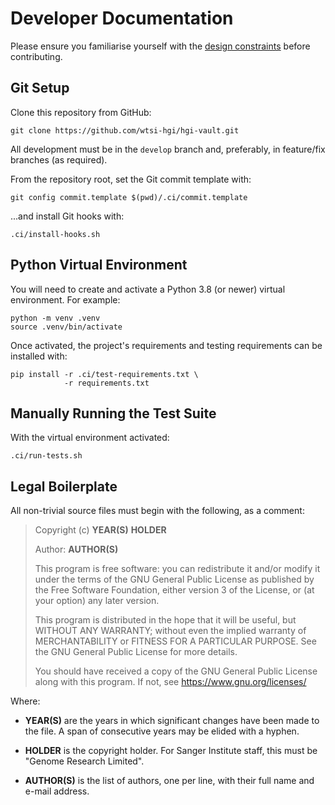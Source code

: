 # Developer Documentation

Please ensure you familiarise yourself with the [design
constraints](doc/design.md) before contributing.

## Git Setup

Clone this repository from GitHub:

    git clone https://github.com/wtsi-hgi/hgi-vault.git

All development must be in the `develop` branch and, preferably, in
feature/fix branches (as required).

From the repository root, set the Git commit template with:

    git config commit.template $(pwd)/.ci/commit.template

...and install Git hooks with:

    .ci/install-hooks.sh

## Python Virtual Environment

You will need to create and activate a Python 3.8 (or newer) virtual
environment. For example:

    python -m venv .venv
    source .venv/bin/activate

Once activated, the project's requirements and testing requirements can
be installed with:

    pip install -r .ci/test-requirements.txt \
                -r requirements.txt

## Manually Running the Test Suite

With the virtual environment activated:

    .ci/run-tests.sh

## Legal Boilerplate

All non-trivial source files must begin with the following, as a
comment:

> Copyright (c) **YEAR(S)** **HOLDER**
>
> Author: **AUTHOR(S)**
>
> This program is free software: you can redistribute it and/or modify
> it under the terms of the GNU General Public License as published by
> the Free Software Foundation, either version 3 of the License, or (at
> your option) any later version.
>
> This program is distributed in the hope that it will be useful, but
> WITHOUT ANY WARRANTY; without even the implied warranty of
> MERCHANTABILITY or FITNESS FOR A PARTICULAR PURPOSE. See the GNU
> General Public License for more details.
>
> You should have received a copy of the GNU General Public License
> along with this program. If not, see https://www.gnu.org/licenses/

Where:

* **YEAR(S)** are the years in which significant changes have been
  made to the file. A span of consecutive years may be elided with a
  hyphen.

* **HOLDER** is the copyright holder. For Sanger Institute staff, this
  must be "Genome Research Limited".

* **AUTHOR(S)** is the list of authors, one per line, with their full
  name and e-mail address.
